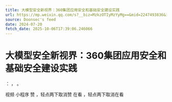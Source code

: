 ```yaml
---
title: 大模型安全新视界：360集团应用安全和基础安全建设实践
url: https://mp.weixin.qq.com/s?__biz=MzkzOTIyMzYyMg==&mid=2247493836&idx=1&sn=0203bcd23a65ae57a0ae940d95e4cdd4
source: Doonsec's feed
date: 2024-07-20
fetch_date: 2025-10-06T17:39:06.246066
---
```


# 大模型安全新视界：360集团应用安全和基础安全建设实践

：
，
。

视频
小程序
赞
，轻点两下取消赞
在看
，轻点两下取消在看